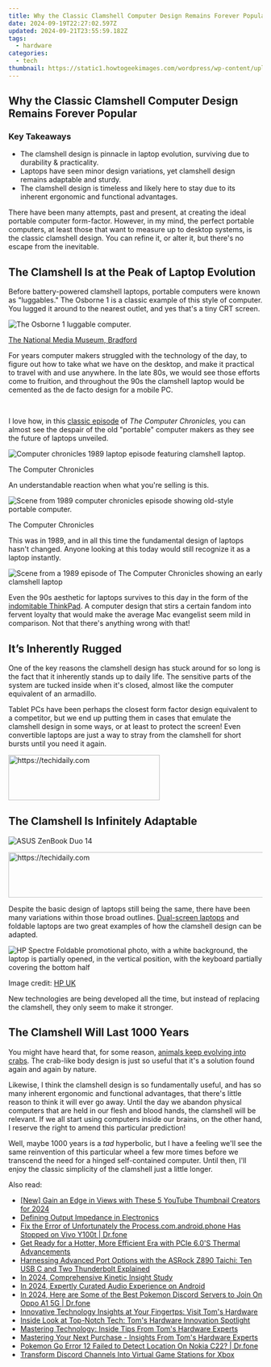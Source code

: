 ```yaml
---
title: Why the Classic Clamshell Computer Design Remains Forever Popular
date: 2024-09-19T22:27:02.597Z
updated: 2024-09-21T23:55:59.182Z
tags:
  - hardware
categories:
  - tech
thumbnail: https://static1.howtogeekimages.com/wordpress/wp-content/uploads/2024/07/a-laptop-floating-in-space-eternal.png
---
```


## Why the Classic Clamshell Computer Design Remains Forever Popular

### Key Takeaways

* The clamshell design is pinnacle in laptop evolution, surviving due to durability & practicality.
* Laptops have seen minor design variations, yet clamshell design remains adaptable and sturdy.
* The clamshell design is timeless and likely here to stay due to its inherent ergonomic and functional advantages.

 There have been many attempts, past and present, at creating the ideal portable computer form-factor. However, in my mind, the perfect portable computers, at least those that want to measure up to desktop systems, is the classic clamshell design. You can refine it, or alter it, but there's no escape from the inevitable.

##  The Clamshell Is at the Peak of Laptop Evolution

 Before battery-powered clamshell laptops, portable computers were known as "luggables." The Osborne 1 is a classic example of this style of computer. You lugged it around to the nearest outlet, and yes that's a tiny CRT screen.

![The Osborne 1 luggable computer.](https://static1.howtogeekimages.com/wordpress/wp-content/uploads/2024/07/osborne-1.jpg) 

[The National Media Museum, Bradford](https://collection.sciencemuseumgroup.org.uk/objects/co8094436/osborne-1-portable-computer-personal-computer)

 For years computer makers struggled with the technology of the day, to figure out how to take what we have on the desktop, and make it practical to travel with and use anywhere. In the late 80s, we would see those efforts come to fruition, and throughout the 90s the clamshell laptop would be cemented as the de facto design for a mobile PC.

 ​​​​​​​

 I love how, in this [classic episode](https://www.youtube.com/watch?v=zRCBepOHaYk) of _The Computer Chronicles,_ you can almost see the despair of the old "portable" computer makers as they see the future of laptops unveiled.

![Computer chronicles 1989 laptop episode featuring clamshell laptop.](https://static1.howtogeekimages.com/wordpress/wp-content/uploads/2024/07/screenshot-2024-07-30-at-20-54-49.png) 

The Computer Chronicles

 An understandable reaction when what you're selling is this.

![Scene from 1989 computer chronicles episode showing old-style portable computer.](https://static1.howtogeekimages.com/wordpress/wp-content/uploads/2024/07/screenshot-2024-07-30-at-20-58-00.png) 

The Computer Chronicles

 This was in 1989, and in all this time the fundamental design of laptops hasn't changed. Anyone looking at this today would still recognize it as a laptop instantly.

![Scene from a 1989 episode of The Computer Chronicles showing an early clamshell laptop](https://static1.howtogeekimages.com/wordpress/wp-content/uploads/2024/07/screenshot-2024-07-30-at-21-00-38.png) 

 Even the 90s aesthetic for laptops survives to this day in the form of the [indomitable ThinkPad](https://extra-lessons.techidaily.com/new-benq-sw320-monitor-review-a-leap-into-4k-territory/). A computer design that stirs a certain fandom into fervent loyalty that would make the average Mac evangelist seem mild in comparison. Not that there's anything wrong with that!

##  It’s Inherently Rugged

 One of the key reasons the clamshell design has stuck around for so long is the fact that it inherently stands up to daily life. The sensitive parts of the system are tucked inside when it's closed, almost like the computer equivalent of an armadillo.

 Tablet PCs have been perhaps the closest form factor design equivalent to a competitor, but we end up putting them in cases that emulate the clamshell design in some ways, or at least to protect the screen! Even convertible laptops are just a way to stray from the clamshell for short bursts until you need it again.

<!-- affiliate ads begin -->
<a href="https://laganoo.pxf.io/c/5597632/1657395/16446" target="_top" id="1657395">
  <img src="//a.impactradius-go.com/display-ad/16446-1657395" border="0" alt="https://techidaily.com" width="300" height="90"/>
</a>
<img height="0" width="0" src="https://laganoo.pxf.io/i/5597632/1657395/16446" style="position:absolute;visibility:hidden;" border="0" />
<!-- affiliate ads end -->

##  The Clamshell Is Infinitely Adaptable

![ASUS ZenBook Duo 14](https://static1.howtogeekimages.com/wordpress/wp-content/uploads/2023/11/asus-zenbook-duo-14.jpg) 

<!-- affiliate ads begin -->
<a href="https://unicoeye.pxf.io/c/5597632/2134490/18498" target="_top" id="2134490">
  <img src="//a.impactradius-go.com/display-ad/18498-2134490" border="0" alt="https://techidaily.com" width="728" height="90"/>
</a>
<img height="0" width="0" src="https://unicoeye.pxf.io/i/5597632/2134490/18498" style="position:absolute;visibility:hidden;" border="0" />
<!-- affiliate ads end -->

 Despite the basic design of laptops still being the same, there have been many variations within those broad outlines. [Dual-screen laptops](https://youtube-stream.techidaily.com/instant-expertise-changing-photos-to-captivating-youtube-thumbnails-for-2024/) and foldable laptops are two great examples of how the clamshell design can be adapted.

![HP Spectre Foldable promotional photo, with a white background, the laptop is partially opened, in the vertical position, with the keyboard partially covering the bottom half](https://static1.howtogeekimages.com/wordpress/wp-content/uploads/2023/10/hp-spectre-foldable-promotional-photo-with-a-white-background-the-laptop-is-partially-opened-in-the-vertical-position-with-the-keyboard-partially-covering-the-bottom-half.jpeg) 

Image credit: [HP UK](https://www.hp.com/gb-en/shop/product.aspx?id=8r2r4ea&opt=abu&sel=ntb)

 New technologies are being developed all the time, but instead of replacing the clamshell, they only seem to make it stronger.

##  The Clamshell Will Last 1000 Years

 You might have heard that, for some reason, [animals keep evolving into crabs](https://www.scientificamerican.com/article/why-do-animals-keep-evolving-into-crabs/). The crab-like body design is just so useful that it's a solution found again and again by nature.

 Likewise, I think the clamshell design is so fundamentally useful, and has so many inherent ergonomic and functional advantages, that there's little reason to think it will ever go away. Until the day we abandon physical computers that are held in our flesh and blood hands, the clamshell will be relevant. If we all start using computers inside our brains, on the other hand, I reserve the right to amend this particular prediction!

 Well, maybe 1000 years is a _tad_ hyperbolic, but I have a feeling we'll see the same reinvention of this particular wheel a few more times before we transcend the need for a hinged self-contained computer. Until then, I'll enjoy the classic simplicity of the clamshell just a little longer.

<ins class="adsbygoogle"
     style="display:block"
     data-ad-format="autorelaxed"
     data-ad-client="ca-pub-7571918770474297"
     data-ad-slot="1223367746"></ins>

<ins class="adsbygoogle"
     style="display:block"
     data-ad-client="ca-pub-7571918770474297"
     data-ad-slot="8358498916"
     data-ad-format="auto"
     data-full-width-responsive="true"></ins>

<span class="atpl-alsoreadstyle">Also read:</span>
<div><ul>
<li><a href="https://eaxpv-info.techidaily.com/new-gain-an-edge-in-views-with-these-5-youtube-thumbnail-creators-for-2024/"><u>[New] Gain an Edge in Views with These 5 YouTube Thumbnail Creators for 2024</u></a></li>
<li><a href="https://tech-recovery.techidaily.com/defining-output-impedance-in-electronics/"><u>Defining Output Impedance in Electronics</u></a></li>
<li><a href="https://howto.techidaily.com/fix-the-error-of-unfortunately-the-processcomandroidphone-has-stopped-on-vivo-y100t-drfone-by-drfone-fix-android-problems-fix-android-problems/"><u>Fix the Error of Unfortunately the Process.com.android.phone Has Stopped on Vivo Y100t | Dr.fone</u></a></li>
<li><a href="https://hardware-reviews.techidaily.com/get-ready-for-a-hotter-more-efficient-era-with-pcie-60s-thermal-advancements/"><u>Get Ready for a Hotter, More Efficient Era with PCIe 6.0'S Thermal Advancements</u></a></li>
<li><a href="https://hardware-reviews.techidaily.com/harnessing-advanced-port-options-with-the-asrock-z890-taichi-ten-usb-c-and-two-thunderbolt-explained/"><u>Harnessing Advanced Port Options with the ASRock Z890 Taichi: Ten USB C and Two Thunderbolt Explained</u></a></li>
<li><a href="https://extra-lessons.techidaily.com/in-2024-comprehensive-kinetic-insight-study/"><u>In 2024, Comprehensive Kinetic Insight Study</u></a></li>
<li><a href="https://some-techniques.techidaily.com/in-2024-expertly-curated-audio-experience-on-android/"><u>In 2024, Expertly Curated Audio Experience on Android</u></a></li>
<li><a href="https://android-pokemon-go.techidaily.com/in-2024-here-are-some-of-the-best-pokemon-discord-servers-to-join-on-oppo-a1-5g-drfone-by-drfone-virtual-android/"><u>In 2024, Here are Some of the Best Pokemon Discord Servers to Join On Oppo A1 5G | Dr.fone</u></a></li>
<li><a href="https://hardware-reviews.techidaily.com/innovative-technology-insights-at-your-fingertps-visit-toms-hardware/"><u>Innovative Technology Insights at Your Fingertps: Visit Tom's Hardware</u></a></li>
<li><a href="https://hardware-reviews.techidaily.com/inside-look-at-top-notch-tech-toms-hardware-innovation-spotlight/"><u>Inside Look at Top-Notch Tech: Tom's Hardware Innovation Spotlight</u></a></li>
<li><a href="https://hardware-reviews.techidaily.com/mastering-technology-inside-tips-from-toms-hardware-experts/"><u>Mastering Technology: Inside Tips From Tom's Hardware Experts</u></a></li>
<li><a href="https://hardware-reviews.techidaily.com/mastering-your-next-purchase-insights-from-toms-hardware-experts/"><u>Mastering Your Next Purchase - Insights From Tom's Hardware Experts</u></a></li>
<li><a href="https://android-pokemon-go.techidaily.com/pokemon-go-error-12-failed-to-detect-location-on-nokia-c22-drfone-by-drfone-virtual-android/"><u>Pokemon Go Error 12 Failed to Detect Location On Nokia C22? | Dr.fone</u></a></li>
<li><a href="https://games-able.techidaily.com/transform-discord-channels-into-virtual-game-stations-for-xbox/"><u>Transform Discord Channels Into Virtual Game Stations for Xbox</u></a></li>
</ul></div>


